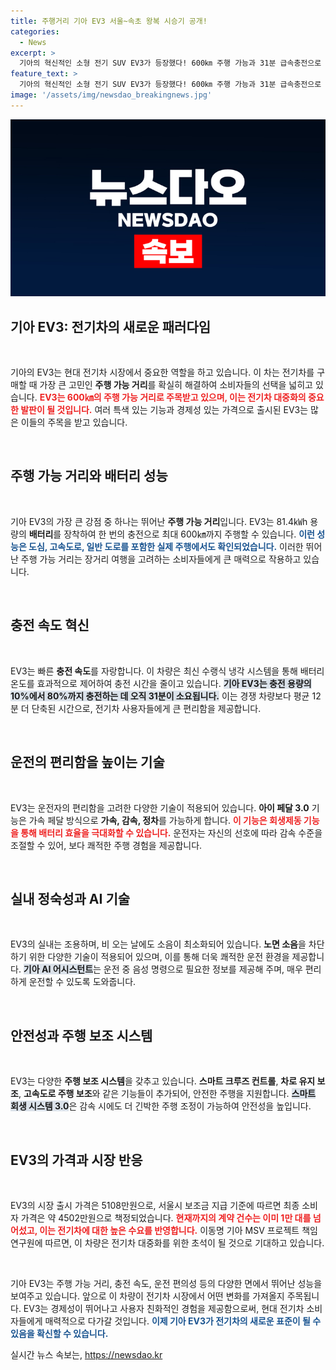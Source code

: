 ```yaml
---
title: 주행거리 기아 EV3 서울~속초 왕복 시승기 공개!
categories:
  - News
excerpt: >
  기아의 혁신적인 소형 전기 SUV EV3가 등장했다! 600㎞ 주행 가능과 31분 급속충전으로 전기차의 새로운 시대를 연다. 전자 기능으로 편리한 드라이빙 경험까지! 클릭하면 더 많은 정보가 기다립니다!
feature_text: >
  기아의 혁신적인 소형 전기 SUV EV3가 등장했다! 600㎞ 주행 가능과 31분 급속충전으로 전기차의 새로운 시대를 연다. 전자 기능으로 편리한 드라이빙 경험까지! 클릭하면 더 많은 정보가 기다립니다!
image: '/assets/img/newsdao_breakingnews.jpg'
---
```


<p><img src="/assets/img/newsdao_breakingnews.jpg" alt="bookingtag 속보" /></p>

<h2 data-ke-size="size26">기아 EV3: 전기차의 새로운 패러다임</h2>

<p data-ke-size="size16">&nbsp;</p> 

<p>기아의 EV3는 현대 전기차 시장에서 중요한 역할을 하고 있습니다. 이 차는 전기차를 구매할 때 가장 큰 고민인 <b>주행 가능 거리</b>를 확실히 해결하여 소비자들의 선택을 넓히고 있습니다. <b><span style="color: #ee2323;">EV3는 600㎞의 주행 가능 거리로 주목받고 있으며, 이는 전기차 대중화의 중요한 발판이 될 것입니다.</span></b> 여러 특색 있는 기능과 경제성 있는 가격으로 출시된 EV3는 많은 이들의 주목을 받고 있습니다.</p>

<p data-ke-size="size16">&nbsp;</p> 

<h2 data-ke-size="size26">주행 가능 거리와 배터리 성능</h2>

<p data-ke-size="size16">&nbsp;</p> 

<p>기아 EV3의 가장 큰 강점 중 하나는 뛰어난 <b>주행 가능 거리</b>입니다. EV3는 81.4㎾h 용량의 <b>배터리</b>를 장착하여 한 번의 충전으로 최대 600㎞까지 주행할 수 있습니다. <b><span style="color: #1a5490;">이런 성능은 도심, 고속도로, 일반 도로를 포함한 실제 주행에서도 확인되었습니다.</span></b> 이러한 뛰어난 주행 가능 거리는 장거리 여행을 고려하는 소비자들에게 큰 매력으로 작용하고 있습니다.</p>

<p data-ke-size="size16">&nbsp;</p> 

<h2 data-ke-size="size26">충전 속도 혁신</h2>

<p data-ke-size="size16">&nbsp;</p> 

<p>EV3는 빠른 <b>충전 속도</b>를 자랑합니다. 이 차량은 최신 수랭식 냉각 시스템을 통해 배터리 온도를 효과적으로 제어하여 충전 시간을 줄이고 있습니다. <b><span style="background-color: #21538527;">기아 EV3는 충전 용량의 10%에서 80%까지 충전하는 데 오직 31분이 소요됩니다.</span></b> 이는 경쟁 차량보다 평균 12분 더 단축된 시간으로, 전기차 사용자들에게 큰 편리함을 제공합니다.</p>

<p data-ke-size="size16">&nbsp;</p> 

<h2 data-ke-size="size26">운전의 편리함을 높이는 기술</h2>

<p data-ke-size="size16">&nbsp;</p> 

<p>EV3는 운전자의 편리함을 고려한 다양한 기술이 적용되어 있습니다. <b>아이 페달 3.0</b> 기능은 가속 페달 방식으로 <b>가속, 감속, 정차</b>를 가능하게 합니다. <b><span style="color: #ee2323;">이 기능은 회생제동 기능을 통해 배터리 효율을 극대화할 수 있습니다.</span></b> 운전자는 자신의 선호에 따라 감속 수준을 조절할 수 있어, 보다 쾌적한 주행 경험을 제공합니다.</p>

<p data-ke-size="size16">&nbsp;</p> 

<h2 data-ke-size="size26">실내 정숙성과 AI 기술</h2>

<p data-ke-size="size16">&nbsp;</p> 

<p>EV3의 실내는 조용하며, 비 오는 날에도 소음이 최소화되어 있습니다. <b>노면 소음</b>을 차단하기 위한 다양한 기술이 적용되어 있으며, 이를 통해 더욱 쾌적한 운전 환경을 제공합니다. <b><span style="background-color: #21538527;">기아 AI 어시스턴트</span></b>는 운전 중 음성 명령으로 필요한 정보를 제공해 주며, 매우 편리하게 운전할 수 있도록 도와줍니다.</p>

<p data-ke-size="size16">&nbsp;</p> 

<h2 data-ke-size="size26">안전성과 주행 보조 시스템</h2>

<p data-ke-size="size16">&nbsp;</p> 

<p>EV3는 다양한 <b>주행 보조 시스템</b>을 갖추고 있습니다. <b>스마트 크루즈 컨트롤</b>, <b>차로 유지 보조</b>, <b>고속도로 주행 보조</b>와 같은 기능들이 추가되어, 안전한 주행을 지원합니다. <b><span style="background-color: #21538527;">스마트 회생 시스템 3.0</span></b>은 감속 시에도 더 긴박한 주행 조정이 가능하여 안전성을 높입니다.</p>

<p data-ke-size="size16">&nbsp;</p> 

<h2 data-ke-size="size26">EV3의 가격과 시장 반응</h2>

<p data-ke-size="size16">&nbsp;</p> 

<p>EV3의 시장 출시 가격은 5108만원으로, 서울시 보조금 지급 기준에 따르면 최종 소비자 가격은 약 4502만원으로 책정되었습니다. <b><span style="color: #ee2323;">현재까지의 계약 건수는 이미 1만 대를 넘어섰고, 이는 전기차에 대한 높은 수요를 반영합니다.</span></b> 이동명 기아 MSV 프로젝트 책임 연구원에 따르면, 이 차량은 전기차 대중화를 위한 초석이 될 것으로 기대하고 있습니다.</p>

<p data-ke-size="size16">&nbsp;</p> 

<p>기아 EV3는 주행 가능 거리, 충전 속도, 운전 편의성 등의 다양한 면에서 뛰어난 성능을 보여주고 있습니다. 앞으로 이 차량이 전기차 시장에서 어떤 변화를 가져올지 주목됩니다. EV3는 경제성이 뛰어나고 사용자 친화적인 경험을 제공함으로써, 현대 전기차 소비자들에게 매력적으로 다가갈 것입니다. <b><span style="color: #1a5490;">이제 기아 EV3가 전기차의 새로운 표준이 될 수 있음을 확신할 수 있습니다.</span></b></p>
실시간 뉴스 속보는, <a href="https://newsdao.kr" rel="dofollow">https://newsdao.kr</a>


